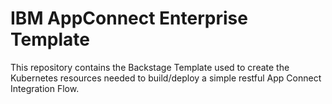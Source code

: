 # IBM AppConnect Enterprise Template

This repository contains the Backstage Template used to create the Kubernetes resources needed to build/deploy a simple restful App Connect Integration Flow.
